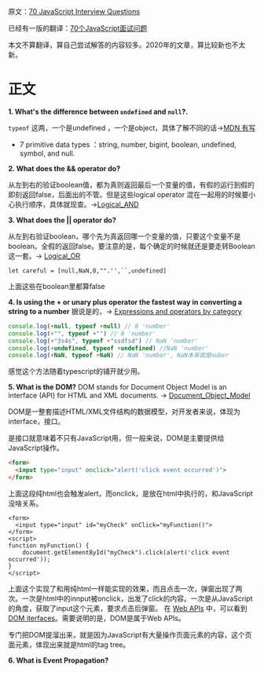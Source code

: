 原文：[70 JavaScript Interview Questions](https://dev.to/macmacky/70-javascript-interview-questions-5gfi)

已经有一版的翻译：[70个JavaScript面试问题](https://www.html.cn/interview/15926.html)

本文不算翻译，算自己尝试解答的内容较多。2020年的文章，算比较新也不太新。
# 正文

**1. What's the difference between ```undefined``` and ```null```?.**

```typeof``` 这两，一个是undefined ，一个是object，具体了解不同的话→[MDN 有写](https://developer.mozilla.org/en-US/docs/Web/JavaScript/Reference/Global_Objects/null#difference_between_null_and_undefined)

-  7 primitive data types ：string, number, bigint, boolean, undefined, symbol, and null.

**2. What does the && operator do?**

从左到右的验证boolean值，都为真则返回最后一个变量的值，有假的运行到假的即刻返回false，后面出的不管。但是这些logical operator 混在一起用的时候要小心执行顺序，具体就现查。→[Logical_AND](https://developer.mozilla.org/en-US/docs/Web/JavaScript/Reference/Operators/Logical_AND#operator_precedence)

**3. What does the || operator do?**

从左到右验证boolean，哪个先为真返回哪一个变量的值，只要这个变量不是boolean。全假的返回false。要注意的是，每个确定的时候就还是要走转Boolean 这一套。→ [Logical_OR](https://developer.mozilla.org/en-US/docs/Web/JavaScript/Reference/Operators/Logical_OR)
 
```let careful = [null,NaN,0,"".'',``,undefined]```

上面这些在boolean里都算false


**4. Is using the + or unary plus operator the fastest way in converting a string to a number**
据说是的，→ [Expressions and operators by category](https://developer.mozilla.org/en-US/docs/web/javascript/reference/operators#Unary_plus) 
```js
console.log(+null, typeof +null) // 0 'number'
console.log(+"", typeof +"") // 0 'number'
console.log(+"3s4s", typeof +"ssdfsd") // NaN 'number'
console.log(+undefined, typeof +undefined) //NaN 'number'
console.log(+NaN, typeof +NaN) // NaN 'number', NaN本来就是nuber
``` 

感觉这个方法随着typescript的铺开就少用。

**5. What is the DOM?**
DOM stands for Document Object Model is an interface (API) for HTML and XML documents. → [Document_Object_Model](https://developer.mozilla.org/en-US/docs/Web/API/Document_Object_Model)

DOM是一整套描述HTML/XML文件结构的数据模型，对开发者来说，体现为interface，接口。

是接口就意味着不只有JavaScript用，但一般来说，DOM是主要提供给JavaScript操作。

``` HTML
<form>
  <input type="input" onclick="alert('click event occurred')">
</form> 
```
上面这段纯html也会触发alert，而onclick，是放在html中执行的，和JavaScript没啥关系。
``` JS
<form>
  <input type="input" id="myCheck" onClick="myFunction()">
</form> 
<script>
function myFunction() {
    document.getElementById("myCheck").click(alert('click event occurred'));
}
</script>
```
上面这个实现了和用纯html一样能实现的效果，而且点击一次，弹窗出现了两次。一次是html中的innput被onclick，出发了click的内容。一次是从JavaScript的角度，获取了input这个元素，要求点击后弹窗。
在 [Web APIs](https://developer.mozilla.org/en-US/docs/Web/API) 中，可以看到[DOM iterfaces](https://developer.mozilla.org/en-US/docs/Web/API/Document_Object_Model#dom_interfaces)。需要说明的是，DOM是属于Web APIs。

专门把DOM提溜出来，就是因为JavaScript有大量操作页面元素的内容，这个页面元素，体现出来就是html的tag tree。

**6. What is Event Propagation?**



